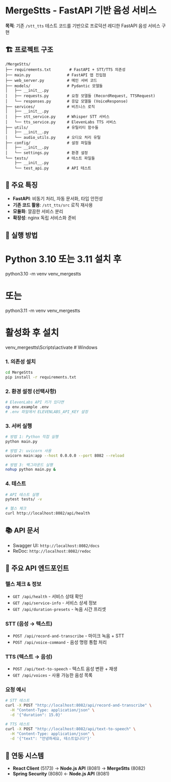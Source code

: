 # MergeStts - FastAPI 기반 음성 서비스

**목적**: 기존 `/stt_tts` 테스트 코드를 기반으로 프로덕션 레디한 FastAPI 음성 서비스 구현

## 🏗️ 프로젝트 구조

```
/MergeStts/
├── requirements.txt        # FastAPI + STT/TTS 의존성
├── main.py                # FastAPI 앱 진입점
├── web_server.py          # 메인 서버 코드
├── models/                # Pydantic 모델들
│   ├── __init__.py
│   ├── requests.py        # 요청 모델들 (RecordRequest, TTSRequest)
│   └── responses.py       # 응답 모델들 (VoiceResponse)
├── services/              # 비즈니스 로직
│   ├── __init__.py
│   ├── stt_service.py     # Whisper STT 서비스
│   └── tts_service.py     # ElevenLabs TTS 서비스
├── utils/                 # 유틸리티 함수들
│   ├── __init__.py
│   └── audio_utils.py     # 오디오 처리 유틸
├── config/                # 설정 파일들
│   ├── __init__.py
│   └── settings.py        # 환경 설정
└── tests/                 # 테스트 파일들
    ├── __init__.py
    └── test_api.py        # API 테스트
```

## 🎯 주요 특징

- **FastAPI**: 비동기 처리, 자동 문서화, 타입 안전성
- **기존 코드 활용**: `/stt_tts/src` 로직 재사용
- **모듈화**: 깔끔한 서비스 분리
- **확장성**: nginx 독립 서비스화 준비

## 🚀 실행 방법

# Python 3.10 또는 3.11 설치 후
python3.10 -m venv venv_mergestts
# 또는
python3.11 -m venv venv_mergestts

# 활성화 후 설치
venv_mergestts\Scripts\activate  # Windows

### 1. 의존성 설치
```bash
cd MergeStts
pip install -r requirements.txt
```

### 2. 환경 설정 (선택사항)
```bash
# ElevenLabs API 키가 있다면
cp env.example .env
# .env 파일에서 ELEVENLABS_API_KEY 설정
```

### 3. 서버 실행
```bash
# 방법 1: Python 직접 실행
python main.py

# 방법 2: uvicorn 사용
uvicorn main:app --host 0.0.0.0 --port 8082 --reload

# 방법 3: 백그라운드 실행
nohup python main.py &
```

### 4. 테스트
```bash
# API 테스트 실행
pytest tests/ -v

# 헬스 체크
curl http://localhost:8082/api/health
```

## 📚 API 문서

- Swagger UI: `http://localhost:8082/docs`
- ReDoc: `http://localhost:8082/redoc`

## 📡 주요 API 엔드포인트

### 헬스 체크 & 정보
- `GET /api/health` - 서비스 상태 확인
- `GET /api/service-info` - 서비스 상세 정보
- `GET /api/duration-presets` - 녹음 시간 프리셋

### STT (음성 → 텍스트)
- `POST /api/record-and-transcribe` - 마이크 녹음 + STT
- `POST /api/voice-command` - 음성 명령 통합 처리

### TTS (텍스트 → 음성)
- `POST /api/text-to-speech` - 텍스트 음성 변환 + 재생
- `GET /api/voices` - 사용 가능한 음성 목록

### 요청 예시
```bash
# STT 테스트
curl -X POST "http://localhost:8082/api/record-and-transcribe" \
  -H "Content-Type: application/json" \
  -d '{"duration": 15.0}'

# TTS 테스트  
curl -X POST "http://localhost:8082/api/text-to-speech" \
  -H "Content-Type: application/json" \
  -d '{"text": "안녕하세요, 테스트입니다"}'
```

## 🔗 연동 시스템

- **React Client** (5173) → **Node.js API** (8081) → **MergeStts** (8082)
- **Spring Security** (8080) ← **Node.js API** (8081) 
